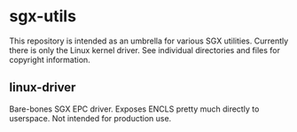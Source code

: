 # sgx-utils

This repository is intended as an umbrella for various SGX utilities. Currently
there is only the Linux kernel driver. See individual directories and files for
copyright information.

## linux-driver

Bare-bones SGX EPC driver. Exposes ENCLS pretty much directly to userspace. Not
intended for production use.

